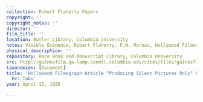 ```yaml
---
collection: Robert Flaherty Papers
copyright: ''
copyright_notes: ''
director: ''
film_title: ''
location: Butler Library, Columbia University
notes: Visible Evidence, Robert Flaherty, F.W. Murnau, Hollywood Filmograph, Tabu
physical_description: ''
repository: Rare Book and Manuscript Library, Columbia University
src: http://gainesfilm.qa-lamp.ccnmtl.columbia.edu/sites/files/gainesfilm/images/110094016.jpg
taxonomies: [Document]
title: 'Hollywood Filmograph Article "Producing Silent Pictures Only" by Harry Burns
  Re: Tabu'
year: April 13, 1926

---
```

